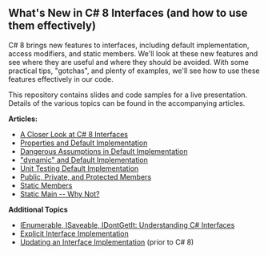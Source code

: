 What's New in C# 8 Interfaces (and how to use them effectively)
-------------------
C# 8 brings new features to interfaces, including default implementation, access modifiers, and static members. We'll look at these new features and see where they are useful and where they should be avoided. With some practical tips, "gotchas", and plenty of examples, we'll see how to use these features effectively in our code.

This repository contains slides and code samples for a live presentation. Details of the various topics can be found in the accompanying articles.

**Articles:**  
* [A Closer Look at C# 8 Interfaces](https://jeremybytes.blogspot.com/2019/09/a-closer-look-at-c-8-interfaces.html)  
* [Properties and Default Implementation](https://jeremybytes.blogspot.com/2019/09/c-8-interfaces-properties-and-default.html)  
* [Dangerous Assumptions in Default Implementation](https://jeremybytes.blogspot.com/2019/09/c-8-interfaces-dangerous-assumptions-in.html)  
* ["dynamic" and Default Implementation](https://jeremybytes.blogspot.com/2019/09/c-8-interfaces-dynamic-and-default.html)  
* [Unit Testing Default Implementation](https://jeremybytes.blogspot.com/2019/09/c-8-interfaces-unit-testing-default.html)  
* [Public, Private, and Protected Members](https://jeremybytes.blogspot.com/2019/11/c-8-interfaces-public-private-and.html)  
* [Static Members](https://jeremybytes.blogspot.com/2019/12/c-8-interfaces-static-members.html)  
* [Static Main -- Why Not?](https://jeremybytes.blogspot.com/2019/12/c-8-interfaces-static-main-why-not.html)  

**Additional Topics**  
* [IEnumerable, ISaveable, IDontGetIt: Understanding C# Interfaces](http://www.jeremybytes.com/Demos.aspx#INT)  
* [Explicit Interface Implementation](https://jeremybytes.blogspot.com/2012/03/explicit-interface-implementation.html)  
* [Updating an Interface Implementation](https://jeremybytes.blogspot.com/2012/03/updating-interface-implementation.html) (prior to C# 8)